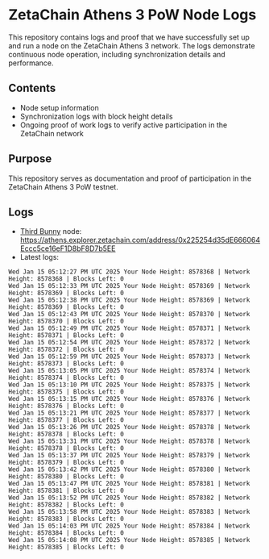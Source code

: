 # ZetaChain Athens 3 PoW Node Logs
This repository contains logs and proof that we have successfully set up and run a node on the ZetaChain Athens 3 network. The logs demonstrate continuous node operation, including synchronization details and performance.

## Contents
- Node setup information
- Synchronization logs with block height details
- Ongoing proof of work logs to verify active participation in the ZetaChain network

## Purpose
This repository serves as documentation and proof of participation in the ZetaChain Athens 3 PoW testnet.

## Logs

- [Third Bunny](https://thirdbunny.xyz/) node: https://athens.explorer.zetachain.com/address/0x225254d35dE666064Eccc5ce16eF1D8bF8D7b5EE
- Latest logs:
```
Wed Jan 15 05:12:27 PM UTC 2025 Your Node Height: 8578368 | Network Height: 8578368 | Blocks Left: 0
Wed Jan 15 05:12:33 PM UTC 2025 Your Node Height: 8578369 | Network Height: 8578369 | Blocks Left: 0
Wed Jan 15 05:12:38 PM UTC 2025 Your Node Height: 8578369 | Network Height: 8578369 | Blocks Left: 0
Wed Jan 15 05:12:43 PM UTC 2025 Your Node Height: 8578370 | Network Height: 8578370 | Blocks Left: 0
Wed Jan 15 05:12:49 PM UTC 2025 Your Node Height: 8578371 | Network Height: 8578371 | Blocks Left: 0
Wed Jan 15 05:12:54 PM UTC 2025 Your Node Height: 8578372 | Network Height: 8578372 | Blocks Left: 0
Wed Jan 15 05:12:59 PM UTC 2025 Your Node Height: 8578373 | Network Height: 8578373 | Blocks Left: 0
Wed Jan 15 05:13:05 PM UTC 2025 Your Node Height: 8578374 | Network Height: 8578374 | Blocks Left: 0
Wed Jan 15 05:13:10 PM UTC 2025 Your Node Height: 8578375 | Network Height: 8578375 | Blocks Left: 0
Wed Jan 15 05:13:15 PM UTC 2025 Your Node Height: 8578376 | Network Height: 8578376 | Blocks Left: 0
Wed Jan 15 05:13:21 PM UTC 2025 Your Node Height: 8578377 | Network Height: 8578377 | Blocks Left: 0
Wed Jan 15 05:13:26 PM UTC 2025 Your Node Height: 8578378 | Network Height: 8578378 | Blocks Left: 0
Wed Jan 15 05:13:31 PM UTC 2025 Your Node Height: 8578378 | Network Height: 8578378 | Blocks Left: 0
Wed Jan 15 05:13:37 PM UTC 2025 Your Node Height: 8578379 | Network Height: 8578379 | Blocks Left: 0
Wed Jan 15 05:13:42 PM UTC 2025 Your Node Height: 8578380 | Network Height: 8578380 | Blocks Left: 0
Wed Jan 15 05:13:47 PM UTC 2025 Your Node Height: 8578381 | Network Height: 8578381 | Blocks Left: 0
Wed Jan 15 05:13:52 PM UTC 2025 Your Node Height: 8578382 | Network Height: 8578382 | Blocks Left: 0
Wed Jan 15 05:13:58 PM UTC 2025 Your Node Height: 8578383 | Network Height: 8578383 | Blocks Left: 0
Wed Jan 15 05:14:03 PM UTC 2025 Your Node Height: 8578384 | Network Height: 8578384 | Blocks Left: 0
Wed Jan 15 05:14:08 PM UTC 2025 Your Node Height: 8578385 | Network Height: 8578385 | Blocks Left: 0
```
